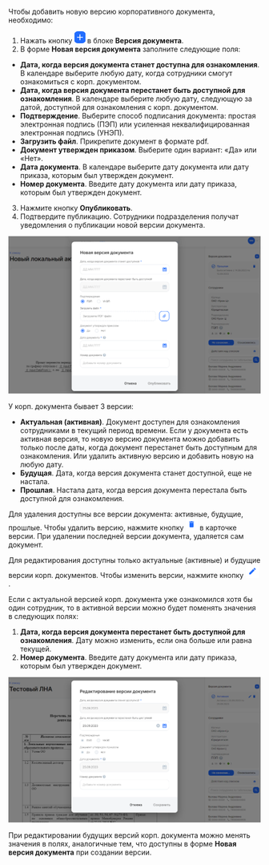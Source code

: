 Чтобы добавить новую версию корпоративного документа, необходимо:

1. Нажать кнопку ![](./assets/9.png "inline") в блоке **Версия документа**.
1. В форме **Новая версия документа** заполните следующие поля:
- **Дата, когда версия документа станет доступна для ознакомления**. В календаре выберите любую дату, когда сотрудники смогут ознакомиться с корп. документом.
- **Дата, когда версия документа перестанет быть доступной для ознакомления**. В календаре выберите любую дату, следующую за датой, доступной для ознакомления с корп. документом.
- **Подтверждение**. Выберите способ подписания документа: простая электронная подпись (ПЭП) или усиленная неквалифицированная электронная подпись (УНЭП).
- **Загрузить файл**. Прикрепите документ в формате pdf.
- **Документ утвержден приказом**. Выберите один вариант: «Да» или «Нет».
- **Дата документа**. В календаре выберите дату документа или дату приказа, которым был утвержден документ.
- **Номер документа**. Введите дату документа или дату приказа, которым был утвержден документ.
3. Нажмите кнопку **Опубликовать**. 
1. Подтвердите публикацию. Сотрудники подразделения получат уведомления о публикации новой версии документа.

![](./assets/10.png)

У корп. документа бывает 3 версии:

- **Актуальная (активная)**. Документ доступен для ознакомления сотрудниками в текущий период времени. Если у документа есть активная версия, то новую версию документа можно добавить только после даты, когда документ перестанет быть доступным для ознакомления. Или удалить активную версию и добавить новую на любую дату.
- **Будущая**. Дата, когда версия документа станет доступной, еще не настала.
- **Прошлая**. Настала дата, когда версия документа перестала быть доступной для ознакомления. 

Для удаления доступны все версии документа: активные, будущие, прошлые. Чтобы удалить версию, нажмите кнопку ![](./assets/11.png "inline") в карточке версии. При удалении последней версии документа, удаляется сам документ.

Для редактирования доступны только актуальные (активные) и будущие версии корп. документов. Чтобы изменить версии, нажмите кнопку ![](./assets/edit9.png "inline").

Если с актуальной версией корп. документа уже ознакомился хотя бы один сотрудник, то в активной версии можно будет поменять значения в следующих полях:

1. **Дата, когда версия документа перестанет быть доступной для ознакомления**. Дату можно изменить, если она больше или равна текущей. 
1. **Номер документа**. Введите дату документа или дату приказа, которым был утвержден документ.

![](./assets/12.png)

При редактировании будущих версий корп. документа можно менять значения в полях, аналогичные тем, что доступны в форме **Новая версия документа** при создании версии.